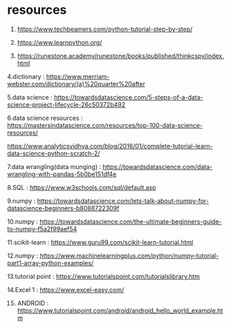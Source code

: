 # resources 

1. https://www.techbeamers.com/python-tutorial-step-by-step/

2. https://www.learnpython.org/

3. https://runestone.academy/runestone/books/published/thinkcspy/index.html

4.dictionary : https://www.merriam-webster.com/dictionary/(a)%20quarter%20after

5.data science : https://towardsdatascience.com/5-steps-of-a-data-science-project-lifecycle-26c50372b492

6.data science resources : https://mastersindatascience.com/resources/top-100-data-science-resources/

 https://www.analyticsvidhya.com/blog/2016/01/complete-tutorial-learn-data-science-python-scratch-2/

7.data wrangling(data munging) : https://towardsdatascience.com/data-wrangling-with-pandas-5b0be151df4e


8.SQL : https://www.w3schools.com/sql/default.asp

9.numpy : https://towardsdatascience.com/lets-talk-about-numpy-for-datascience-beginners-b8088722309f

10.numpy : https://towardsdatascience.com/the-ultimate-beginners-guide-to-numpy-f5a2f99aef54

11.scikit-learn : https://www.guru99.com/scikit-learn-tutorial.html

12.numpy :  https://www.machinelearningplus.com/python/numpy-tutorial-part1-array-python-examples/

13.tutorial point : https://www.tutorialspoint.com/tutorialslibrary.htm

14.Excel 1 : https://www.excel-easy.com/

15. ANDROID : https://www.tutorialspoint.com/android/android_hello_world_example.htm

